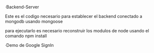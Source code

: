 ·Backend-Server

Este es el codigo necesario para establecer el backend
conectado a mongodb usando mongoose

para ejecutarlo es necesario reconstruir los modulos de 
node usando el comando npm install


·Demo de Google SignIn 


